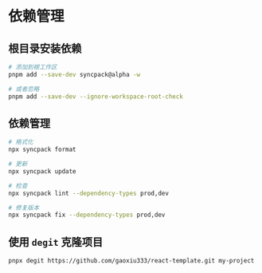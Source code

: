 # 依赖管理

## 根目录安装依赖

```bash
# 添加到根工作区
pnpm add --save-dev syncpack@alpha -w

# 或者忽略
pnpm add --save-dev --ignore-workspace-root-check
```

## 依赖管理

```bash
# 格式化
npx syncpack format

# 更新
npx syncpack update

# 检查
npx syncpack lint --dependency-types prod,dev

# 修复版本
npx syncpack fix --dependency-types prod,dev
```

## 使用 `degit` 克隆项目

```bash
pnpx degit https://github.com/gaoxiu333/react-template.git my-project
```

